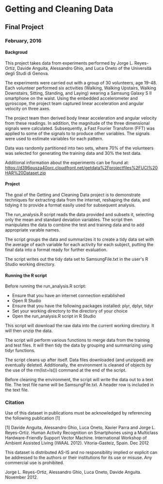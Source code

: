 # Getting and Cleaning Data
## Final Project
### February, 2016

####   Backgroud
This project takes data from experiments performed by Jorge L. Reyes-Ortiz, Davide Anguita, Alessandro Ghio, and Luca Oneto of the Università degli Studi di Genova.

The experiments were carried out with a group of 30 volunteers, age 19-48. Each volunteer performed six activities (Walking, Walking Upstairs, Walking Downstairs, Sitting, Standing, and Laying) wearing a Samsung Galaxy S II smartphone on the waist. Using the embedded accelerometer and gyroscope, the project team captured linear acceleration and angular velocity on three axes. 

The project team then derived body linear acceleration and angular velocity from these readings. In addition, the magnitude of the three dimensional signals were calculated. Subsequently, a Fast Fourier Transform (FFT) was applied to some of the signals to to produce other variables. The signals were used to estimate variables for each pattern. 

Data was randomly partitioned into two sets, where 70% of the volunteers was selected for generating the training data and 30% the test data.

Additional information about the experiments can be found at:  https://d396qusza40orc.cloudfront.net/getdata%2Fprojectfiles%2FUCI%20HAR%20Dataset.zip

####    Project 

The goal of the Getting and Cleaning Data project is to demonstrate techniques for extracting data from the internet, reshaping the data, and tidying it to provide a format easily used for subsequent analysis.

The run_analysis.R script reads the data provided and subsets it, selecting only the mean and standard deviation variables. The script then manipulates the data to combine the test and training data and to add appropriate varable names. 

The script groups the data and summarizes it to create a tidy data set with the average of each variable for each activity for each subject, putting the final data into a format ready for further evaluation.

The script writes out the tidy data set to SamsungFile.txt in the user's R Studio working directory.


####    Running the R script

Before running the run_analysis.R script:
  
* Ensure that you have an internet connection established
* Open R Studio
* Ensure that you have the following packages installed: plyr, dplyr, tidyr
* Set your working directory to the directory of your choice
* Open the run_analysis.R script in R Studio

This script will download the raw data into the current working directory. It will then unzip the data.

The script will perform various functions to merge data from the training and test files. It will then tidy the data by grouping and summarizing using tidyr functions.

The script cleans up after itself. Data files downloaded (and unzipped) are eventually deleted. Additionally, the environment is cleaned of objects by the use of the rm(list=ls()) command at the end of the script.

Before cleaning the environment, the script will write the data out to a text file. The test file name will be SamsungFile.txt. A header row is included in the text file.


### Citation

Use of this dataset in publications must be acknowledged by referencing the following publication [1] 

[1] Davide Anguita, Alessandro Ghio, Luca Oneto, Xavier Parra and Jorge L. Reyes-Ortiz. Human Activity Recognition on Smartphones using a Multiclass Hardware-Friendly Support Vector Machine. International Workshop of Ambient Assisted Living (IWAAL 2012). Vitoria-Gasteiz, Spain. Dec 2012

This dataset is distributed AS-IS and no responsibility implied or explicit can be addressed to the authors or their institutions for its use or misuse. Any commercial use is prohibited.

Jorge L. Reyes-Ortiz, Alessandro Ghio, Luca Oneto, Davide Anguita. November 2012.